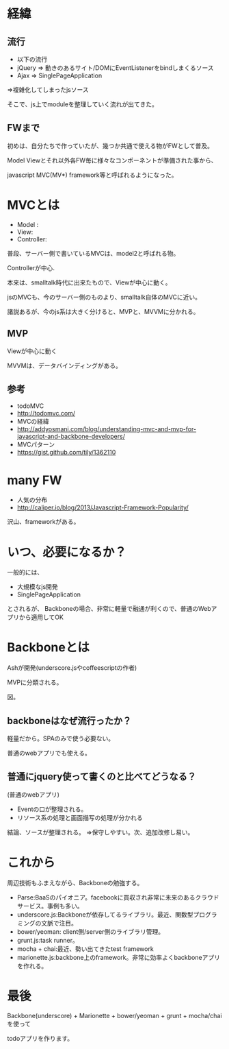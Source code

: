 # 経緯

## 流行

- 以下の流行
 - jQuery => 動きのあるサイト/DOMにEventListenerをbindしまくるソース
 - Ajax => SinglePageApplication

=>複雑化してしまったjsソース

そこで、js上でmoduleを整理していく流れが出てきた。

## FWまで

初めは、自分たちで作っていたが、幾つか共通で使える物がFWとして普及。

Model Viewとそれ以外各FW毎に様々なコンポーネントが準備された事から、

javascript MVC(MV*) framework等と呼ばれるようになった。


# MVCとは

- Model : 
- View:
- Controller:

普段、サーバー側で書いているMVCは、model2と呼ばれる物。

Controllerが中心.

本来は、smalltalk時代に出来たもので、Viewが中心に動く。

jsのMVCも、今のサーバー側のものより、smalltalk自体のMVCに近い。

諸説あるが、今のjs系は大きく分けると、MVPと、MVVMに分かれる。

## MVP

Viewが中心に動く

MVVMは、データバインディングがある。

## 参考

- todoMVC
 - http://todomvc.com/
- MVCの経緯
 - http://addyosmani.com/blog/understanding-mvc-and-mvp-for-javascript-and-backbone-developers/
- MVCパターン
 - https://gist.github.com/tily/1362110


# many FW

- 人気の分布
 - http://caliper.io/blog/2013/Javascript-Framework-Popularity/

沢山、frameworkがある。

# いつ、必要になるか？

一般的には、
- 大規模なjs開発
- SinglePageApplication

とされるが、
Backboneの場合、非常に軽量で融通が利くので、普通のWebアプリから適用してOK

# Backboneとは

Ashが開発(underscore.jsやcoffeescriptの作者)

MVPに分類される。

図。

## backboneはなぜ流行ったか？

軽量だから。SPAのみで使う必要ない。

普通のwebアプリでも使える。

## 普通にjquery使って書くのと比べてどうなる？
(普通のwebアプリ)
- Eventの口が整理される。
- リソース系の処理と画面描写の処理が分かれる

結論、ソースが整理される。
=>保守しやすい。次、追加改修し易い。

# これから

周辺技術もふまえながら、Backboneの勉強する。

- Parse:BaaSのパイオニア。facebookに買収され非常に未来のあるクラウドサービス。事例も多い。
- underscore.js:Backboneが依存してるライブラリ。最近、関数型プログラミングの文脈で注目。
- bower/yeoman: client側/server側のライブラリ管理。
- grunt.js:task runner。
- mocha + chai:最近、勢い出てきたtest framework
- marionette.js:backbone上のframework。非常に効率よくbackboneアプリを作れる。

# 最後

Backbone(underscore) + Marionette + bower/yeoman + grunt + mocha/chaiを使って

todoアプリを作ります。

